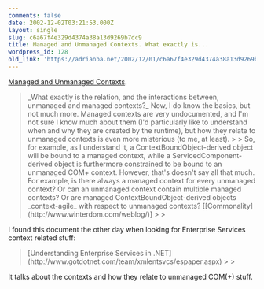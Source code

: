 ```yaml
---
comments: false
date: 2002-12-02T03:21:53.000Z
layout: single
slug: c6a67f4e329d4374a38a13d9269b7dc9
title: Managed and Unmanaged Contexts. What exactly is...
wordpress_id: 128
old_link: 'https://adrianba.net/2002/12/01/c6a67f4e329d4374a38a13d9269b7dc9/'
---
```

[Managed
and Unmanaged Contexts](http://www.winterdom.com/weblog/archives/000185.html).

<blockquote>_What exactly is the relation, and the interactions between,
unmanaged and managed contexts?_ Now, I do know the basics, but
not much more. Managed contexts are very undocumented, and I'm not
sure I know much about them (I'd particularly like to understand
when and why they are created by the runtime), but how they relate
to unmanaged contexts is even more misterious (to me, at
least).
> 
> So, for example, as I understand it, a
ContextBoundObject-derived object will be bound to a managed
context, while a ServicedComponent-derived object is furthermore
constrained to be bound to an unmanaged COM+ context. However,
that's doesn't say all that much. For example, is there always a
managed context for every unmanaged context? Or can an unmanaged
context contain multiple managed contexts? Or are managed
ContextBoundObject-derived objects _context-agile_ with
respect to unmanaged contexts?
[[Commonality](http://www.winterdom.com/weblog/)]
> 
> </blockquote>

I found this document the other day when looking for Enterprise
Services context related stuff:

<blockquote>[Understanding
Enterprise Services in .NET](http://www.gotdotnet.com/team/xmlentsvcs/espaper.aspx)
> 
> </blockquote>

It talks about the contexts and how they relate to unmanaged
COM(+) stuff.
